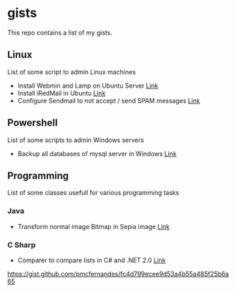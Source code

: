# gists
This repo contains a list of my gists.

## Linux
List of some script to admin Linux machines

+ Install Webmin and Lamp on Ubuntu Server [Link](https://gist.github.com/pmcfernandes/5ed6c3441f05c16fd99c)
+ Install iRedMail in Ubuntu [Link](https://gist.github.com/pmcfernandes/1a3725688e20e703f86c)
+ Configure Sendmail to not accept / send SPAM messages [Link](https://gist.github.com/pmcfernandes/607a6686dea712429faf)

## Powershell
List of some scripts to admin Windows servers

+ Backup all databases of mysql server in Windows [Link](https://gist.github.com/pmcfernandes/fc4d799ecee9d53a4b55a485f25b6a65)

## Programming
List of some classes usefull for various programming tasks

### Java

+ Transform normal image Bitmap in Sepia image [Link](https://gist.github.com/pmcfernandes/8261130)

### C Sharp

+ Comparer to compare lists in C# and .NET 2.0 [Link](https://gist.github.com/pmcfernandes/7acdb6a799b8704f54b3186b7e75f236)

https://gist.github.com/pmcfernandes/fc4d799ecee9d53a4b55a485f25b6a65
